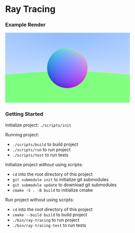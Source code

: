 # Ray Tracing

### Example Render

![Example Render](image.png "Example Render")

### Getting Started

Initialize project: ```./scripts/init```

Running project:
- ```./scripts/build``` to build project
- ```./scripts/run``` to run project
- ```./scripts/test``` to run tests

Initialize project without using scripts:
- ```cd``` into the root directory of this project
- ```git submodule init``` to initialize git submodules
- ```git submodule update``` to download git submodules
- ```cmake -S . -B build``` to initialize cmake

Run project without using scripts:
- ```cd``` into the root directory of this project
- ```cmake --build build``` to build project
- ```./bin/ray-tracing``` to run project
- ```./bin/ray-tracing-test``` to run tests